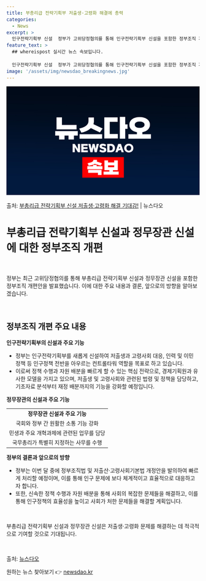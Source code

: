 ```yaml
---
title: 부총리급 전략기획부 저출생·고령화 해결에 총력
categories:
  - News
excerpt: >
  인구전략기획부 신설  정부가 고위당정협의를 통해 인구전략기획부 신설을 포함한 정부조직 개편방안을 발표했습니다…
feature_text: >
  ## whereispost 실시간 뉴스 속보입니다.

  인구전략기획부 신설  정부가 고위당정협의를 통해 인구전략기획부 신설을 포함한 정부조직 개편방안을 발표했습니다…
image: '/assets/img/newsdao_breakingnews.jpg'
---
```


![뉴스다오 속보](/assets/img/newsdao_breakingnews.jpg)

<p>출처: <a href="https://newsdao.kr/4542" rel="dofollow">부총리급 전략기획부 신설 저출생·고령화 해결 기대감!</a> | 뉴스다오</p>

<h1><b>부총리급 전략기획부 신설과 정무장관 신설에 대한 정부조직 개편</b></h1>
<p data-ke-size="size16">&nbsp;</p>
정부는 최근 고위당정협의를 통해 부총리급 전략기획부 신설과 정무장관 신설을 포함한 정부조직 개편안을 발표했습니다. 이에 대한 주요 내용과 결론, 앞으로의 방향을 알아보겠습니다.
<p data-ke-size="size16">&nbsp;</p>

<h2 data-ke-size="size26">정부조직 개편 주요 내용</h2>
<p><b>인구전략기획부의 신설과 주요 기능</b></p>
<ul>
<li>정부는 인구전략기획부를 새롭게 신설하여 저출생과 고령사회 대응, 인력 및 이민 정책 등 인구정책 전반을 아우르는 컨트롤타워 역할을 목표로 하고 있습니다.</li>
<li>이로써 정책 수행과 자원 배분을 빠르게 할 수 있는 핵심 전략으로, 경제기획원과 유사한 모델을 가지고 있으며, 저출생 및 고령사회와 관련된 법령 및 정책을 담당하고, 기초자료 분석부터 재정 배분까지의 기능을 강화할 예정입니다.</li>
</ul>
<p data-ke-size="size16"></p>

<p><b>정무장관의 신설과 주요 기능</b></p>
<table>
<tbody>
<tr>
<td style="text-align: center; height: 17px;"><b>정무장관 신설과 주요 기능</b></td>
</tr>
<tr>
<td style="text-align: center; height: 17px;">국회와 정부 간 원활한 소통 기능 강화</td>
</tr>
<tr>
<td style="text-align: center; height: 17px;">민생과 주요 개혁과제에 관련된 업무를 담당</td>
</tr>
<tr>
<td style="text-align: center; height: 17px;">국무총리가 특별히 지정하는 사무를 수행</td>
</tr>
</tbody>
</table>
<p data-ke-size="size16"></p>
<p><b>정부의 결론과 앞으로의 방향</b></p>
<ul>
<li>정부는 이번 달 중에 정부조직법 및 저출산·고령사회기본법 개정안을 발의하여 빠르게 처리할 예정이며, 이를 통해 인구 문제에 보다 체계적이고 효율적으로 대응하고자 합니다.</li>
<li>또한, 신속한 정책 수행과 자원 배분을 통해 사회의 복잡한 문제들을 해결하고, 이를 통해 인구정책의 효율성을 높이고 사회가 처한 문제들을 해결할 계획입니다.</li>
</ul>
<p data-ke-size="size16">&nbsp;</p>
<p>부총리급 전략기획부 신설과 정무장관 신설은 저출생·고령화 문제를 해결하는 데 적극적으로 기여할 것으로 기대됩니다.</p>
<p data-ke-size="size16">&nbsp;</p>
출처: <a href="https://newsdao.kr/4542">뉴스다오</a> 

원하는 뉴스 찾아보기 👉 <a href="https://newsdao.kr" rel="dofollow">newsdao.kr</a>


